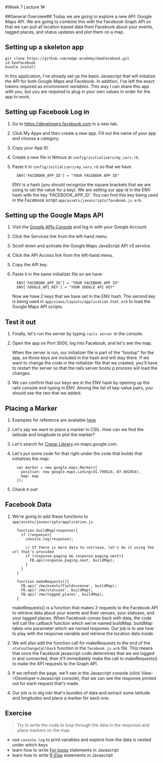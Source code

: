 #Week 7 Lecture 1#

##General Overview##
Today we are going to explore a new API: Google Maps API. We are going to combine this with the Facebook Graph API so that we can pull all location based data from Facebook about your events, tagged places, and status updates and plot them on a map.

## Setting up a skeleton app
```
git clone https://github.com/edge-academy/GeoFacebook.git
cd GeoFacebook
bundle install
```

In this application, I've already set up the basic Javascript that will initialize the API for both Google Maps and Facebook. In addition, I've left the exact tokens required as *environment variables*. This way I can share this app with you, but you are required to plug in your own values in order for the app to work.

## Setting up Facebook Log in
1. Go to https://developers.facebook.com in a new tab.
2. Click My Apps and then create a new app. Fill out the name of your app and choose a category.
3. Copy your App ID.
6. Create a new file in Nitrous at `config/initializers/my_vars.rb`.
4. Paste it in `config/initializers/my_vars.rb` so that we have

    ```
      ENV['FACEBOOK_APP_ID'] = "YOUR FACEBOOK APP ID"
    ```

    ENV is a hash (you should recognize the square brackets that we are using to set the value for a key). We are setting our app id in the ENV hash with the key 'FACEBOOK_APP_ID'. You can find this key being used in the Facebook script `app/assets/javascripts/facebook.js.erb`.

## Setting up the Google Maps API
1. Visit the [Google APIs Console](https://code.google.com/apis/console/?noredirect) and log in with your Google Account.
2. Click the Services link from the left-hand menu.
3. Scroll down and activate the Google Maps JavaScript API v3 service.
4. Click the API Access link from the left-hand menu.
5. Copy the API key.

7. Paste it in the same initializer file so we have:

    ```
      ENV['FACEBOOK_APP_ID'] = "YOUR FACEBOOK APP ID"
      ENV['GOOGLE_API_KEY'] = "YOUR GOOGLE API KEY"
    ```

    Now we have 2 keys that we have set in the ENV hash. The second key is being used in `app/views/layouts/application.html.erb` to load the Google Maps API scripts.

## Test it out
1. Finally, let's run the server by typing `rails server` in the console.
2. Open the app on Port 3000, log into Facebook, and let's see the map.

    When the server is run, our initializer file is part of the "bootup" for the app, so those keys are included in the hash and will stay there. If we want to change the code in the initializer file that we created, you'll have to restart the server so that the rails server bootu p process will load the changes.

3. We can confirm that our keys are in the ENV hash by opening up the rails console and typing in ENV. Among the list of key-value pairs, you should see the two that we added.

## Placing a Marker
1. Examples for reference are available [here](https://developers.google.com/maps/documentation/javascript/examples/marker-simple)
2. Let's say we want to place a marker in CSIL. How can we find the latitude and longitude to plot the marker?
3. Let's search for [Crerar Library](https://www.google.com/maps/place/John+Crerar+Library/@41.790524,-87.602854,17z/data=!3m1!4b1!4m2!3m1!1s0x880e293c21dac439:0xcf45cf3ba1a46e95) on maps.google.com.
4. Let's put some code for that right under the code that builds that initializes the map:

    ```
      var marker = new google.maps.Marker({
        position: new google.maps.LatLng(41.790524,-87.602854),
        map: map
      });
    ```
5. Check it out!

## Facebook Data
1. We're going to add these functions to `app/assets/javascripts/application.js`.

    ```
      function buildMap(response){
        if (response){
          console.log(response);

          // If there is more data to retrieve, let's do it using the url that's provided
          if (response.paging && response.paging.next){
            FB.api(response.paging.next, buildMap);
          }
        }
      }

      function makeRequests(){
        FB.api('/me/events?fields=venue', buildMap);
        FB.api('/me/statuses', buildMap);
        FB.api('/me/tagged_places', buildMap);
      }
    ```

    makeRequests() is a function that makes 3 requests to the Facebook API to retrieve data about your events and their venues, your statuses, and your tagged places. When Facebook comes back with data, the code will call the callback function which we've named buildMap. buildMap takes one parameter which we named response. Our job is to see how to play with the response variable and retrieve the location data inside.
2. We will also add the function call for makeRequests to the end of the `statusChangeCallback` function in the `facebook.js.erb` file. This means that once the Facebook javascript code determines that we are logged in and connected, then it'll immediately make the call to makeRequests() to make the API requests to the Graph API.
3. If we refresh the page, we'll see in the Javascript console (click View->Developer->Javascript console), that we can see the response printed out for each request that's made.
4. Our job is to dig into that's bundles of data and extract some latitude and longitudes and place a marker for each one.

## Exercise
> Try to write the code to loop through the data in the response and place markers on the map

* use `console.log` to print variables and explore how the data is nested under which keys
* learn how to write [For loops](http://www.w3schools.com/js/js_loop_for.asp) statements in Javascript
* learn how to write [If-Else](http://www.w3schools.com/js/js_if_else.asp) statements in Javascript
